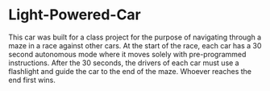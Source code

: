 # Light-Powered-Car
This car was built for a class project for the purpose of navigating through a maze in a race against other cars. At the start of the race, each car has a 30 second autonomous mode where it moves solely with pre-programmed instructions. After the 30 seconds, the drivers of each car must use a flashlight and guide the car to the end of the maze. Whoever reaches the end first wins. 
